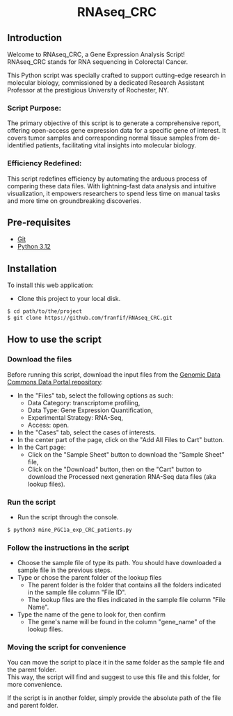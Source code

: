 <h1 align="center">
RNAseq_CRC
</h1>

## Introduction
Welcome to RNAseq_CRC, a Gene Expression Analysis Script!<br>
RNAseq_CRC stands for RNA sequencing in Colorectal Cancer.

This Python script was specially crafted to support cutting-edge research in molecular biology, commissioned by a dedicated Research Assistant Professor at the prestigious University of Rochester, NY.

### Script Purpose:
The primary objective of this script is to generate a comprehensive report, offering open-access gene expression data for a specific gene of interest. It covers tumor samples and corresponding normal tissue samples from de-identified patients, facilitating vital insights into molecular biology.

### Efficiency Redefined:
This script redefines efficiency by automating the arduous process of comparing these data files. With lightning-fast data analysis and intuitive visualization, it empowers researchers to spend less time on manual tasks and more time on groundbreaking discoveries.

## Pre-requisites
* [Git](https://git-scm.com/downloads)
* [Python 3.12](https://www.python.org/downloads/release/python-3120/)

## Installation
To install this web application:
- Clone this project to your local disk.
```bash
$ cd path/to/the/project
$ git clone https://github.com/franfif/RNAseq_CRC.git
```

## How to use the script
### Download the files
Before running this script, download the input files from 
the [Genomic Data Commons Data Portal repository](https://portal.gdc.cancer.gov/repository):
- In the "Files" tab, select the following options as such:
  - Data Category: transcriptome profiling, 
  - Data Type: Gene Expression Quantification, 
  - Experimental Strategy: RNA-Seq,
  - Access: open.
- In the "Cases" tab, select the cases of interests.
- In the center part of the page, click on the "Add All Files to Cart" button.
- In the Cart page:
  - Click on the "Sample Sheet" button to download the "Sample Sheet" file,
  - Click on the "Download" button, then on the "Cart" button to download the Processed next generation RNA-Seq data files (aka lookup files).

### Run the script
- Run the script through the console.
```bash
$ python3 mine_PGC1a_exp_CRC_patients.py
```

### Follow the instructions in the script
  - Choose the sample file of type its path.
You should have downloaded a sample file in the previous steps.
  - Type or chose the parent folder of the lookup files
    - The parent folder is the folder that contains all the folders indicated in the sample 
      file column "File ID".
    - The lookup files are the files indicated in the sample file column "File Name".
  - Type the name of the gene to look for, then confirm
    - The gene's name will be found in the column "gene_name" of the lookup files.

### Moving the script for convenience
You can move the script to place it in the same folder as the sample file and the parent folder.<br>
This way, the script will find and suggest to use this file and this folder, for more convenience.

If the script is in another folder, simply provide the absolute path of the file and parent folder.
